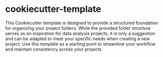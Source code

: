 # cookiecutter-template
This Cookiecutter template is designed to provide a structured foundation for organizing your project folders. While the provided folder structure serves as an inspiration for data analysis projects, it is only a suggestion and can be adapted to meet your specific needs when creating a new project. Use this template as a starting point to streamline your workflow and maintain consistency across your projects.

